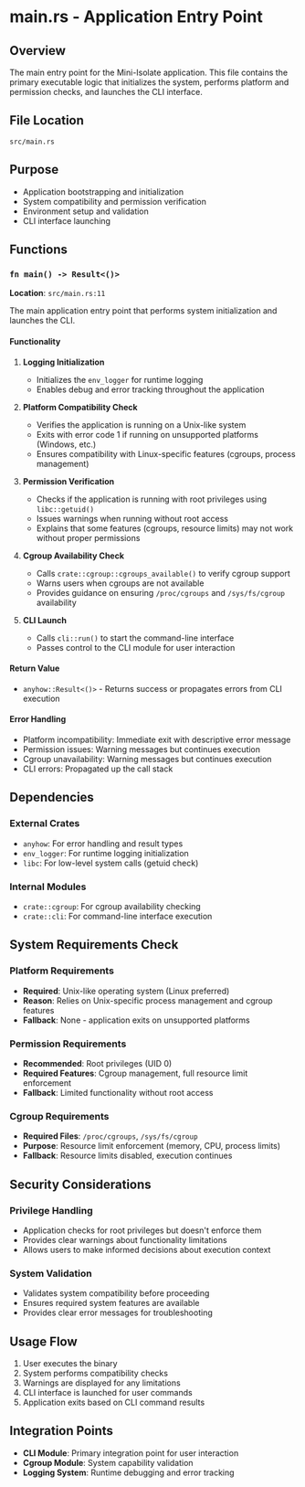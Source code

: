 # main.rs - Application Entry Point

## Overview
The main entry point for the Mini-Isolate application. This file contains the primary executable logic that initializes the system, performs platform and permission checks, and launches the CLI interface.

## File Location
`src/main.rs`

## Purpose
- Application bootstrapping and initialization
- System compatibility and permission verification
- Environment setup and validation
- CLI interface launching

## Functions

### `fn main() -> Result<()>`
**Location**: `src/main.rs:11`

The main application entry point that performs system initialization and launches the CLI.

#### Functionality
1. **Logging Initialization**
   - Initializes the `env_logger` for runtime logging
   - Enables debug and error tracking throughout the application

2. **Platform Compatibility Check**
   - Verifies the application is running on a Unix-like system
   - Exits with error code 1 if running on unsupported platforms (Windows, etc.)
   - Ensures compatibility with Linux-specific features (cgroups, process management)

3. **Permission Verification**
   - Checks if the application is running with root privileges using `libc::getuid()`
   - Issues warnings when running without root access
   - Explains that some features (cgroups, resource limits) may not work without proper permissions

4. **Cgroup Availability Check**
   - Calls `crate::cgroup::cgroups_available()` to verify cgroup support
   - Warns users when cgroups are not available
   - Provides guidance on ensuring `/proc/cgroups` and `/sys/fs/cgroup` availability

5. **CLI Launch**
   - Calls `cli::run()` to start the command-line interface
   - Passes control to the CLI module for user interaction

#### Return Value
- `anyhow::Result<()>` - Returns success or propagates errors from CLI execution

#### Error Handling
- Platform incompatibility: Immediate exit with descriptive error message
- Permission issues: Warning messages but continues execution
- Cgroup unavailability: Warning messages but continues execution
- CLI errors: Propagated up the call stack

## Dependencies

### External Crates
- `anyhow`: For error handling and result types
- `env_logger`: For runtime logging initialization
- `libc`: For low-level system calls (getuid check)

### Internal Modules
- `crate::cgroup`: For cgroup availability checking
- `crate::cli`: For command-line interface execution

## System Requirements Check

### Platform Requirements
- **Required**: Unix-like operating system (Linux preferred)
- **Reason**: Relies on Unix-specific process management and cgroup features
- **Fallback**: None - application exits on unsupported platforms

### Permission Requirements
- **Recommended**: Root privileges (UID 0)
- **Required Features**: Cgroup management, full resource limit enforcement
- **Fallback**: Limited functionality without root access

### Cgroup Requirements
- **Required Files**: `/proc/cgroups`, `/sys/fs/cgroup`
- **Purpose**: Resource limit enforcement (memory, CPU, process limits)
- **Fallback**: Resource limits disabled, execution continues

## Security Considerations

### Privilege Handling
- Application checks for root privileges but doesn't enforce them
- Provides clear warnings about functionality limitations
- Allows users to make informed decisions about execution context

### System Validation
- Validates system compatibility before proceeding
- Ensures required system features are available
- Provides clear error messages for troubleshooting

## Usage Flow
1. User executes the binary
2. System performs compatibility checks
3. Warnings are displayed for any limitations
4. CLI interface is launched for user commands
5. Application exits based on CLI command results

## Integration Points
- **CLI Module**: Primary integration point for user interaction
- **Cgroup Module**: System capability validation
- **Logging System**: Runtime debugging and error tracking